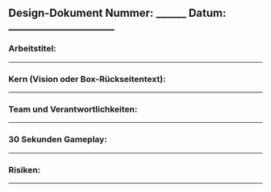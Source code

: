 ## Design-Dokument Nummer: ______     Datum: _____________________

### Arbeitstitel:
____________________________________________________________________

### Kern (Vision oder Box-Rückseitentext):
____________________________________________________________________

### Team und Verantwortlichkeiten:
____________________________________________________________________

### 30 Sekunden Gameplay:
____________________________________________________________________

### Risiken:
____________________________________________________________________
